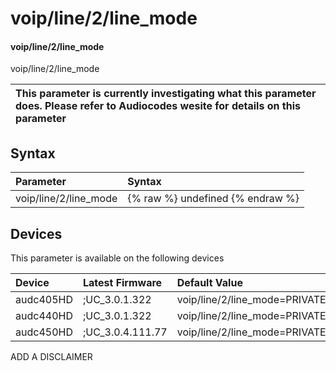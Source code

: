 ﻿---
description: voip/line/2/line_mode
search: false
---

# voip/line/2/line_mode

#### voip/line/2/line_mode

voip/line/2/line_mode


| This parameter is currently investigating what this parameter does. Please refer to Audiocodes wesite for details on this parameter | 
| :--- |

## Syntax
| Parameter | Syntax |
| :--- | :--- |
|voip/line/2/line_mode | {% raw %} undefined {% endraw %}|

## Devices
This parameter is available on the following devices

| Device | Latest Firmware | Default Value |
|:---|:---|:---|
| audc405HD | ;UC_3.0.1.322 | voip/line/2/line_mode=PRIVATE 
| audc440HD | ;UC_3.0.1.322 | voip/line/2/line_mode=PRIVATE 
| audc450HD | ;UC_3.0.4.111.77 | voip/line/2/line_mode=PRIVATE 

ADD A DISCLAIMER
